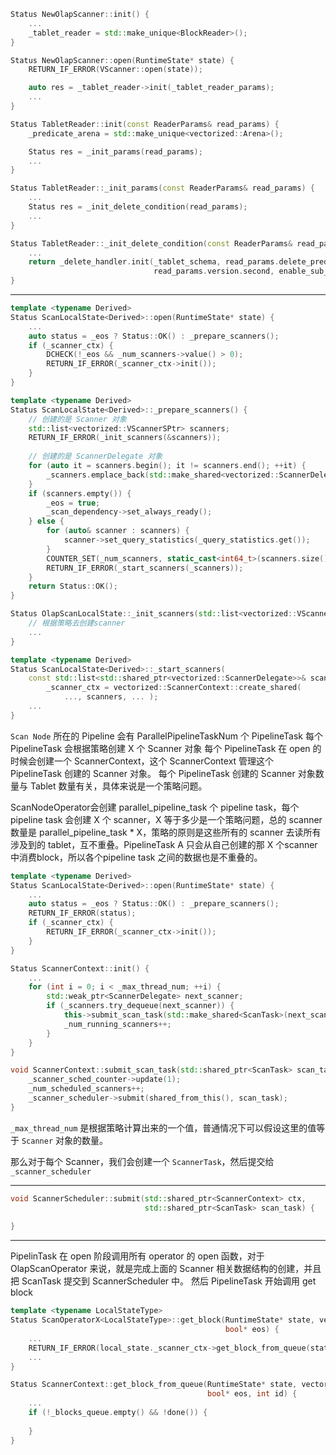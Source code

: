 
```cpp
Status NewOlapScanner::init() {
    ...
    _tablet_reader = std::make_unique<BlockReader>();
}

Status NewOlapScanner::open(RuntimeState* state) {
    RETURN_IF_ERROR(VScanner::open(state));

    auto res = _tablet_reader->init(_tablet_reader_params);
    ...
}

Status TabletReader::init(const ReaderParams& read_params) {
    _predicate_arena = std::make_unique<vectorized::Arena>();

    Status res = _init_params(read_params);
    ...
}

Status TabletReader::_init_params(const ReaderParams& read_params) {
    ...
    Status res = _init_delete_condition(read_params);
    ...
}

Status TabletReader::_init_delete_condition(const ReaderParams& read_params) {
    ...
    return _delete_handler.init(_tablet_schema, read_params.delete_predicates,
                                read_params.version.second, enable_sub_pred_v2);    
}
```

----
```cpp
template <typename Derived>
Status ScanLocalState<Derived>::open(RuntimeState* state) {
    ...
    auto status = _eos ? Status::OK() : _prepare_scanners();
    if (_scanner_ctx) {
        DCHECK(!_eos && _num_scanners->value() > 0);
        RETURN_IF_ERROR(_scanner_ctx->init());
    }
}

template <typename Derived>
Status ScanLocalState<Derived>::_prepare_scanners() {
    // 创建的是 Scanner 对象
    std::list<vectorized::VScannerSPtr> scanners;
    RETURN_IF_ERROR(_init_scanners(&scanners));
    
    // 创建的是 ScannerDelegate 对象
    for (auto it = scanners.begin(); it != scanners.end(); ++it) {
        _scanners.emplace_back(std::make_shared<vectorized::ScannerDelegate>(*it));
    }
    if (scanners.empty()) {
        _eos = true;
        _scan_dependency->set_always_ready();
    } else {
        for (auto& scanner : scanners) {
            scanner->set_query_statistics(_query_statistics.get());
        }
        COUNTER_SET(_num_scanners, static_cast<int64_t>(scanners.size()));
        RETURN_IF_ERROR(_start_scanners(_scanners));
    }
    return Status::OK();
}

Status OlapScanLocalState::_init_scanners(std::list<vectorized::VScannerSPtr>* scanners) {
    // 根据策略去创建scanner
    ...
}

template <typename Derived>
Status ScanLocalState<Derived>::_start_scanners(
    const std::list<std::shared_ptr<vectorized::ScannerDelegate>>& scanners) {
        _scanner_ctx = vectorized::ScannerContext::create_shared(
            ..., scanners, ... );
    ...
}
```

`Scan Node` 所在的 Pipeline 会有 ParallelPipelineTaskNum 个 PipelineTask
每个 PipelineTask 会根据策略创建 X 个 Scanner 对象
每个 PipelineTask 在 open 的时候会创建一个 ScannerContext，这个 ScannerContext 管理这个 PipelineTask 创建的 Scanner 对象。
每个 PipelineTask 创建的 Scanner 对象数量与 Tablet 数量有关，具体来说是一个策略问题。

ScanNodeOperator会创建 parallel_pipeline_task 个 pipeline task，每个 pipeline task 会创建 X 个 scanner，X 等于多少是一个策略问题，总的 scanner 数量是 parallel_pipeline_task * X，策略的原则是这些所有的 scanner 去读所有涉及到的 tablet，互不重叠。PipelineTask A 只会从自己创建的那 X 个scanner中消费block，所以各个pipeline task 之间的数据也是不重叠的。
```cpp
template <typename Derived>
Status ScanLocalState<Derived>::open(RuntimeState* state) {
    ...
    auto status = _eos ? Status::OK() : _prepare_scanners();
    RETURN_IF_ERROR(status);
    if (_scanner_ctx) {
        RETURN_IF_ERROR(_scanner_ctx->init());
    }
}

Status ScannerContext::init() {
    ...
    for (int i = 0; i < _max_thread_num; ++i) {
        std::weak_ptr<ScannerDelegate> next_scanner;
        if (_scanners.try_dequeue(next_scanner)) {
            this->submit_scan_task(std::make_shared<ScanTask>(next_scanner));
            _num_running_scanners++;
        }
    }
}

void ScannerContext::submit_scan_task(std::shared_ptr<ScanTask> scan_task) {
    _scanner_sched_counter->update(1);
    _num_scheduled_scanners++;
    _scanner_scheduler->submit(shared_from_this(), scan_task);
}
```
`_max_thread_num` 是根据策略计算出来的一个值，普通情况下可以假设这里的值等于 `Scanner` 对象的数量。

那么对于每个 Scanner，我们会创建一个 `ScannerTask`，然后提交给 `_scanner_scheduler`

----

```cpp
void ScannerScheduler::submit(std::shared_ptr<ScannerContext> ctx,
                              std::shared_ptr<ScanTask> scan_task) {
    
}
```
----
PipelinTask 在 open 阶段调用所有 operator 的 open 函数，对于 OlapScanOperator 来说，就是完成上面的 Scanner 相关数据结构的创建，并且把 ScanTask 提交到 ScannerScheduler 中。
然后 PipelineTask 开始调用 get block
```cpp
template <typename LocalStateType>
Status ScanOperatorX<LocalStateType>::get_block(RuntimeState* state, vectorized::Block* block,
                                                bool* eos) {
    ...
    RETURN_IF_ERROR(local_state._scanner_ctx->get_block_from_queue(state, block, eos, 0));
    ...
}

Status ScannerContext::get_block_from_queue(RuntimeState* state, vectorized::Block* block,
                                            bool* eos, int id) {
    ...
    if (!_blocks_queue.empty() && !done()) {
        
    }
}
```